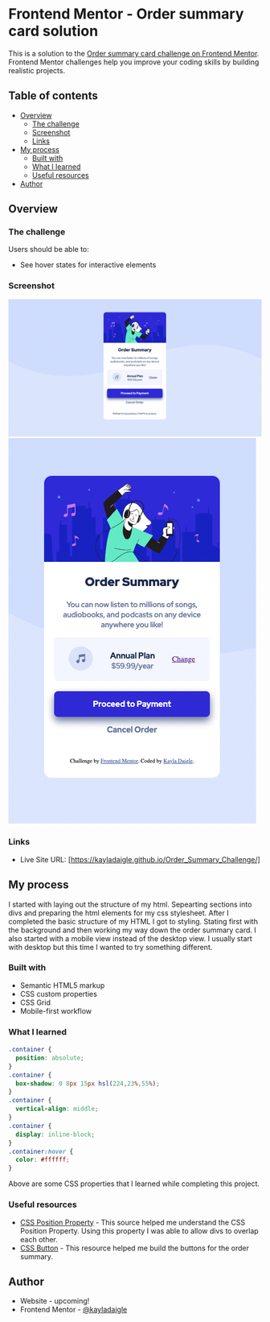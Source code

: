# Frontend Mentor - Order summary card solution

This is a solution to the [Order summary card challenge on Frontend Mentor](https://www.frontendmentor.io/challenges/order-summary-component-QlPmajDUj). Frontend Mentor challenges help you improve your coding skills by building realistic projects. 

## Table of contents

- [Overview](#overview)
  - [The challenge](#the-challenge)
  - [Screenshot](#screenshot)
  - [Links](#links)
- [My process](#my-process)
  - [Built with](#built-with)
  - [What I learned](#what-i-learned)
  - [Useful resources](#useful-resources)
- [Author](#author)


## Overview

### The challenge

Users should be able to:

- See hover states for interactive elements

### Screenshot

![](images/desktop-preview-ordercard.png)
![](images/mobile-preview-ordercard.png)

### Links

- Live Site URL: [https://kayladaigle.github.io/Order_Summary_Challenge/]

## My process

I started with laying out the structure of my html. Sepearting sections into divs and preparing the
html elements for my css stylesheet. After I completed the basic structure of my HTML I got to styling. Stating first with the background and then working my way down the order summary card. I also started with a mobile view instead of the desktop view. I usually start with desktop but this time I wanted to try something different.

### Built with

- Semantic HTML5 markup
- CSS custom properties
- CSS Grid
- Mobile-first workflow


### What I learned


```css
.container {
  position: absolute;
}
.container {
  box-shadow: 0 8px 15px hsl(224,23%,55%);
}
.container {
  vertical-align: middle;
}
.container {
  display: inline-block;
}
.container:hover {
  color: #ffffff;
}
```

Above are some CSS properties that I learned while completing this project. 

### Useful resources

- [CSS Position Property](https://www.w3schools.com/css/css_positioning.asp) - This source helped me understand the CSS Position Property. Using this property I was able to allow divs to overlap each other.
- [CSS Button](https://www.w3schools.com/css/css3_buttons.asp) - This resource helped me build the buttons for the order summary.


## Author

- Website - upcoming!
- Frontend Mentor - [@kayladaigle](https://www.frontendmentor.io/profile/kayladaigle)


